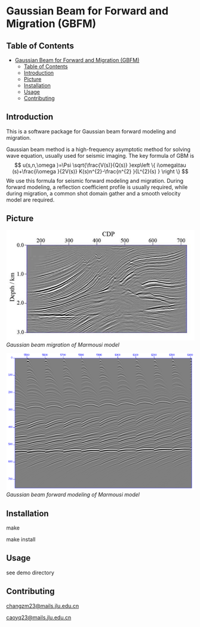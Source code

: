 # Gaussian Beam for Forward and Migration (GBFM)

## Table of Contents

- [Gaussian Beam for Forward and Migration (GBFM)](#gaussian-beam-for-forward-and-migration-gbfm)
  - [Table of Contents](#table-of-contents)
  - [Introduction](#introduction)
  - [Picture](#picture)
  - [Installation](#installation)
  - [Usage](#usage)
  - [Contributing](#contributing)

## Introduction

This is a software package for Gaussian beam forward modeling and migration.

Gaussian beam method is a high-frequency asymptotic method for solving wave equation, usually used for seismic imaging. 
The key formula of GBM is
$$
u(s,n,\omega )=\Psi \sqrt{\frac{V(s)}{Q(s)} }exp\left \{ i\omega\tau (s)+\frac{i\omega }{2V(s)}
K(s)n^{2}-\frac{n^{2} }{L^{2}(s) }     \right \}  
$$
We use this formula for seismic forward modeling and migration. During forward modeling, a reflection coefficient profile is usually required, while during migration, a common shot domain gather and a smooth velocity model are required.

## Picture
![image](./pic/GBM.png)
*Gaussian beam migration of Marmousi model*

![image](./pic/GBF.png)
*Gaussian beam forward modeling of Marmousi model*

## Installation

make

make install 

## Usage

see demo directory

## Contributing

changzm23@mails.jlu.edu.cn

caoyq23@mails.jlu.edu.cn

